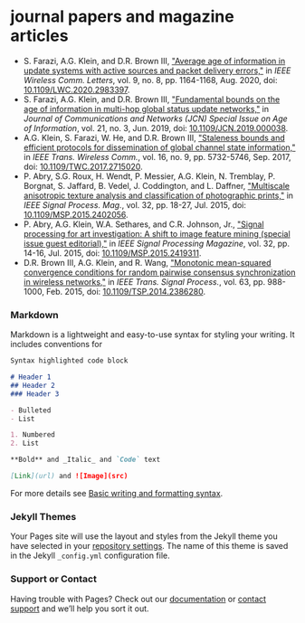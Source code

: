 # journal papers and magazine articles

- S. Farazi, A.G. Klein, and D.R. Brown III, ["Average age of information in update systems with active sources and packet delivery errors,"](papers/WCL2020.pdf) in _IEEE Wireless Comm. Letters_, vol. 9, no. 8, pp. 1164-1168, Aug. 2020, doi: [10.1109/LWC.2020.2983397](https://doi.org/10.1109/LWC.2020.2983397).
- S. Farazi, A.G. Klein, and D.R. Brown III, ["Fundamental bounds on the age of information in multi-hop global status update networks,"](papers/jcn2019.pdf) in _Journal of Communications and Networks (JCN) Special Issue on Age of Information_, vol. 21, no. 3, Jun. 2019, doi: [10.1109/JCN.2019.000038](https://doi.org/10.1109/JCN.2019.000038).
- A.G. Klein, S. Farazi, W. He, and D.R. Brown III, ["Staleness bounds and efficient protocols for dissemination of global channel state information,"](papers/klein2017twc.pdf) in _IEEE Trans. Wireless Comm._, vol. 16, no. 9, pp. 5732-5746, Sep. 2017, doi: [10.1109/TWC.2017.2715020](https://doi.org/10.1109/TWC.2017.2715020).
- P. Abry, S.G. Roux, H. Wendt, P. Messier, A.G. Klein, N. Tremblay, P. Borgnat, S. Jaffard, B. Vedel, J. Coddington, and L. Daffner, ["Multiscale anisotropic texture analysis and classification of photographic prints,"](http://ieeexplore.ieee.org/stamp/stamp.jsp?tp=&amp;arnumber=7123061) in _IEEE Signal Process. Mag._, vol. 32, pp. 18-27, Jul. 2015, doi: [10.1109/MSP.2015.2402056](https://doi.org/10.1109/MSP.2015.2402056).
- P. Abry, A.G. Klein, W.A. Sethares, and C.R. Johnson, Jr., ["Signal processing for art investigation: A shift to image feature mining (special issue guest editorial),"](http://ieeexplore.ieee.org/stamp/stamp.jsp?tp=&amp;arnumber=7123720) in _IEEE Signal Processing Magazine_, vol. 32, pp. 14-16, Jul. 2015, doi: [10.1109/MSP.2015.2419311](https://doi.org/10.1109/MSP.2015.2419311).
- D.R. Brown III, A.G. Klein, and R. Wang, ["Monotonic mean-squared convergence conditions for random pairwise consensus synchronization in wireless networks,"](papers/tsp2014.pdf) in _IEEE Trans. Signal Process._, vol. 63, pp. 988-1000, Feb. 2015, doi: [10.1109/TSP.2014.2386280](https://doi.org/10.1109/TSP.2014.2386280).



### Markdown

Markdown is a lightweight and easy-to-use syntax for styling your writing. It includes conventions for

```markdown
Syntax highlighted code block

# Header 1
## Header 2
### Header 3

- Bulleted
- List

1. Numbered
2. List

**Bold** and _Italic_ and `Code` text

[Link](url) and ![Image](src)
```

For more details see [Basic writing and formatting syntax](https://docs.github.com/en/github/writing-on-github/getting-started-with-writing-and-formatting-on-github/basic-writing-and-formatting-syntax).

### Jekyll Themes

Your Pages site will use the layout and styles from the Jekyll theme you have selected in your [repository settings](https://github.com/aspectlab/aspectlab.github.io/settings/pages). The name of this theme is saved in the Jekyll `_config.yml` configuration file.

### Support or Contact

Having trouble with Pages? Check out our [documentation](https://docs.github.com/categories/github-pages-basics/) or [contact support](https://support.github.com/contact) and we’ll help you sort it out.
